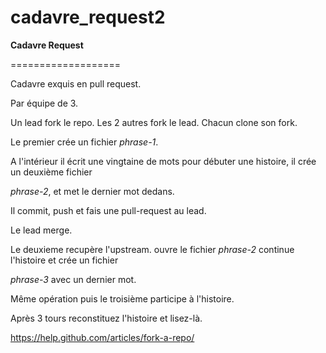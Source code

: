 # cadavre_request2

**Cadavre Request**

===================

Cadavre exquis en pull request.

Par équipe de 3.

Un lead fork le repo. Les 2 autres fork le lead. Chacun clone son fork.

Le premier crée un fichier _phrase-1_.

A l'intérieur il écrit une vingtaine de mots pour débuter une histoire, il crée un deuxième fichier

_phrase-2_, et met le dernier mot dedans.

Il commit, push et fais une pull-request au lead.

Le lead merge.

Le deuxieme recupère l'upstream. ouvre le fichier _phrase-2_ continue l'histoire et crée un fichier

_phrase-3_ avec un dernier mot.

Même opération puis le troisième participe à l'histoire.

Après 3 tours reconstituez l'histoire et lisez-là.

https://help.github.com/articles/fork-a-repo/
